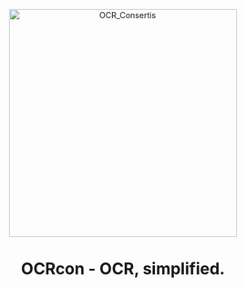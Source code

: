 <p align="center">
  <img src="https://github.com/user-attachments/assets/99febb32-6cd6-4ba9-898c-29fee61a5833" alt="OCR_Consertis" width="400">
</p>

<h1 align="center"><strong>OCRcon - OCR, simplified.</strong></h1>
